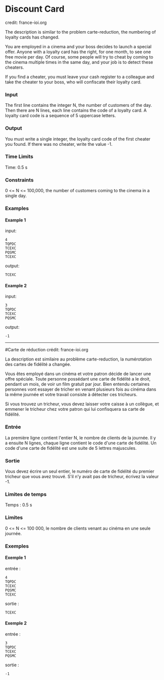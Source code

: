 # Discount Card
credit: france-ioi.org

The description is similar to the problem carte-reduction, the numbering of loyalty cards has changed.

You are employed in a cinema and your boss decides to launch a special offer.
Anyone with a loyalty card has the right, for one month, to see one free movie per day. Of course, some people will try to cheat by coming to the cinema multiple times in the same day, and your job is to detect these cheaters.

If you find a cheater, you must leave your cash register to a colleague and take the cheater to your boss, who will confiscate their loyalty card.

### Input

The first line contains the integer N, the number of customers of the day.
Then there are N lines, each line contains the code of a loyalty card.
A loyalty card code is a sequence of 5 uppercase letters.

### Output

You must write a single integer, the loyalty card code of the first cheater you found.
If there was no cheater, write the value -1.

### Time Limits

Time: 0.5 s

### Constraints

0 <= N <= 100,000, the number of customers coming to the cinema in a single day.

### Examples

#### Example 1
input:
```
4
TQPDC
TCEXC
PQSMC
TCEXC
```

output:
```
TCEXC
```

#### Example 2
input:
```
3
TQPDC
TCEXC
PQSMC
```
output:
```
-1
```
---

#Carte de réduction
crédit: france-ioi.org

La description est similaire au problème carte-reduction, la numérotation des cartes de fidélité a changée.

Vous êtes employé dans un cinéma et votre patron décide de lancer une offre spéciale.
Toute personne possédant une carte de fidélité a le droit, pendant un mois,
de voir un film gratuit par jour. Bien entendu certaines personnes vont essayer de
tricher en venant plusieurs fois au cinéma dans la même journée et votre travail
consiste à détecter ces tricheurs.

Si vous trouvez un tricheur, vous devez laisser votre caisse à un collègue,
et emmener le tricheur chez votre patron qui lui confisquera sa carte de fidélité.

### Entrée

La première ligne contient l'entier N, le nombre de clients de la journée.
Il y a ensuite N lignes, chaque ligne contient le code d'une carte de fidélité.
Un code d'une carte de fidélité est une suite de 5 lettres majuscules.

### Sortie

Vous devez écrire un seul entier, le numéro de carte de fidélité du premier tricheur que vous avez trouvé.
S'il n'y avait pas de tricheur, écrivez la valeur -1.

### Limites de temps

Temps : 0.5 s

### Limites

0 <= N <= 100 000, le nombre de clients venant au cinéma en une seule journée.


### Exemples

#### Exemple 1
entrée :
```
4
TQPDC
TCEXC
PQSMC
TCEXC
```

sortie :
```
TCEXC
```

#### Exemple 2
entrée :
```
3
TQPDC
TCEXC
PQSMC
```
sortie :
```
-1
```
